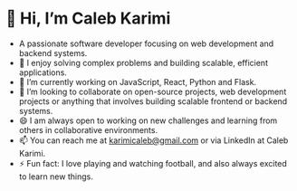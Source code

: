 # 👋 Hi, I’m Caleb Karimi
- A passionate software developer focusing on web development and backend systems.
- 👀 I enjoy solving complex problems and building scalable, efficient applications.
- 🌱 I’m currently working on JavaScript, React, Python and Flask.
- 💞️ I’m looking to collaborate on open-source projects, web development projects or anything that involves building scalable frontend or backend systems.
- 😄 I am always open to working on new challenges and learning from others in collaborative environments.
- 📫 You can reach me at karimicaleb@gmail.com or via LinkedIn at Caleb Karimi.
- ⚡ Fun fact: I love playing and watching football, and  also always excited to learn new things.

<!---
CalebKiK/CalebKiK is a ✨ special ✨ repository because its `README.md` (this file) appears on your GitHub profile.
You can click the Preview link to take a look at your changes.
--->
